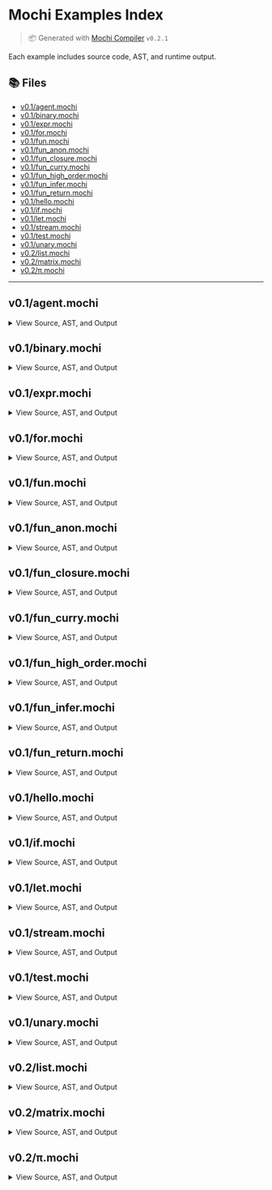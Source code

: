 # Mochi Examples Index

> 📦 Generated with [Mochi Compiler](https://github.com/mochi-lang/mochi) `v0.2.1`

Each example includes source code, AST, and runtime output.

## 📚 Files

- [v0.1/agent.mochi](#v0.1-agent)
- [v0.1/binary.mochi](#v0.1-binary)
- [v0.1/expr.mochi](#v0.1-expr)
- [v0.1/for.mochi](#v0.1-for)
- [v0.1/fun.mochi](#v0.1-fun)
- [v0.1/fun_anon.mochi](#v0.1-fun_anon)
- [v0.1/fun_closure.mochi](#v0.1-fun_closure)
- [v0.1/fun_curry.mochi](#v0.1-fun_curry)
- [v0.1/fun_high_order.mochi](#v0.1-fun_high_order)
- [v0.1/fun_infer.mochi](#v0.1-fun_infer)
- [v0.1/fun_return.mochi](#v0.1-fun_return)
- [v0.1/hello.mochi](#v0.1-hello)
- [v0.1/if.mochi](#v0.1-if)
- [v0.1/let.mochi](#v0.1-let)
- [v0.1/stream.mochi](#v0.1-stream)
- [v0.1/test.mochi](#v0.1-test)
- [v0.1/unary.mochi](#v0.1-unary)
- [v0.2/list.mochi](#v0.2-list)
- [v0.2/matrix.mochi](#v0.2-matrix)
- [v0.2/π.mochi](#v0.2-π)

---

## v0.1/agent.mochi

<details>
<summary>View Source, AST, and Output</summary>

#### 📄 Source
```mochi
/*
agent Logger {
  let count: int = 0

  on sensor_data as e {
    count = count + 1
    print("Received event:", e, "Total:", count)
  }

  intent greet(name: string): string {
    return "Hello, " + name
  }
}
*/
```

#### 🌲 AST
```lisp
(program)
```
#### ▶️ Output
```text
```
</details>

## v0.1/binary.mochi

<details>
<summary>View Source, AST, and Output</summary>

#### 📄 Source
```mochi
// Arithmetic operations
let add = 2 + 3
let sub = 7 - 4
let mul = 5 * 2
let div = 8 / 2

print("add:", add)
print("sub:", sub)
print("mul:", mul)
print("div:", div)

// Comparison operations (numbers)
let eq = 10 == 10
let neq = 10 != 5
let lt = 3 < 5
let lte = 5 <= 5
let gt = 7 > 3
let gte = 6 >= 6

print("eq:", eq)
print("neq:", neq)
print("lt:", lt)
print("lte:", lte)
print("gt:", gt)
print("gte:", gte)

// String comparisons
let sa = "hello"
let sb = "hello"
let sc = "world"

print("str_eq:", sa == sb)
print("str_neq:", sa != sc)
print("str_concat:", sa + " " + sc)

// Boolean comparisons
let ba = true
let bb = false

print("bool_eq:", ba == ba)
print("bool_neq:", ba != bb)
```

#### 🌲 AST
```lisp
(program
  (let add
    (binary + (int 2) (int 3))
  )
  (let sub
    (binary - (int 7) (int 4))
  )
  (let mul
    (binary * (int 5) (int 2))
  )
  (let div
    (binary / (int 8) (int 2))
  )
  (call print (string "add:") (selector add))
  (call print (string "sub:") (selector sub))
  (call print (string "mul:") (selector mul))
  (call print (string "div:") (selector div))
  (let eq
    (binary == (int 10) (int 10))
  )
  (let neq
    (binary != (int 10) (int 5))
  )
  (let lt
    (binary < (int 3) (int 5))
  )
  (let lte
    (binary <= (int 5) (int 5))
  )
  (let gt
    (binary > (int 7) (int 3))
  )
  (let gte
    (binary >= (int 6) (int 6))
  )
  (call print (string "eq:") (selector eq))
  (call print (string "neq:") (selector neq))
  (call print (string "lt:") (selector lt))
  (call print (string "lte:") (selector lte))
  (call print (string "gt:") (selector gt))
  (call print (string "gte:") (selector gte))
  (let sa (string hello))
  (let sb (string hello))
  (let sc (string world))
  (call print
    (string "str_eq:")
    (binary == (selector sa) (selector sb))
  )
  (call print
    (string "str_neq:")
    (binary != (selector sa) (selector sc))
  )
  (call print
    (string "str_concat:")
    (binary +
      (binary + (selector sa) (string " "))
      (selector sc)
    )
  )
  (let ba (bool true))
  (let bb (bool true))
  (call print
    (string "bool_eq:")
    (binary == (selector ba) (selector ba))
  )
  (call print
    (string "bool_neq:")
    (binary != (selector ba) (selector bb))
  )
)
```
#### ▶️ Output
```text
add: 5
sub: 3
mul: 10
div: 4
eq: true
neq: true
lt: true
lte: true
gt: true
gte: true
str_eq: true
str_neq: true
str_concat: hello world
bool_eq: true
bool_neq: false
```
</details>

## v0.1/expr.mochi

<details>
<summary>View Source, AST, and Output</summary>

#### 📄 Source
```mochi
// Basic precedence: * before +
let a = 3 + 4 * 2        // 3 + (4 * 2) = 11
let b = (3 + 4) * 2      // (3 + 4) * 2 = 14

// Mix of +, -, *, /
let c = 10 - 2 * 3 + 4   // 10 - (2 * 3) + 4 = 10 - 6 + 4 = 8
let d = (10 - 2) * (3 + 4) // 8 * 7 = 56

// Pure float expression (int + float is not supported)
let e = 5.0 + 2.5 * 2.0      // 5.0 + 5.0 = 10.0

// Nested parentheses
let f = ((1 + 2) * (3 + 4)) / 7 // (3 * 7) / 7 = 3

print("a =", a)
print("b =", b)
print("c =", c)
print("d =", d)
print("e =", e)
print("f =", f)
```

#### 🌲 AST
```lisp
(program
  (let a
    (binary +
      (int 3)
      (binary * (int 4) (int 2))
    )
  )
  (let b
    (binary *
      (group
        (binary + (int 3) (int 4))
      )
      (int 2)
    )
  )
  (let c
    (binary +
      (binary -
        (int 10)
        (binary * (int 2) (int 3))
      )
      (int 4)
    )
  )
  (let d
    (binary *
      (group
        (binary - (int 10) (int 2))
      )
      (group
        (binary + (int 3) (int 4))
      )
    )
  )
  (let e
    (binary +
      (float 5)
      (binary * (float 2.5) (float 2))
    )
  )
  (let f
    (binary /
      (group
        (binary *
          (group
            (binary + (int 1) (int 2))
          )
          (group
            (binary + (int 3) (int 4))
          )
        )
      )
      (int 7)
    )
  )
  (call print (string "a =") (selector a))
  (call print (string "b =") (selector b))
  (call print (string "c =") (selector c))
  (call print (string "d =") (selector d))
  (call print (string "e =") (selector e))
  (call print (string "f =") (selector f))
)
```
#### ▶️ Output
```text
a = 11
b = 14
c = 8
d = 56
e = 10
f = 3
```
</details>

## v0.1/for.mochi

<details>
<summary>View Source, AST, and Output</summary>

#### 📄 Source
```mochi
// Basic for loop from 0 to 4
for i in 0..5 {
  print("i =", i)
}

// Sum from 1 to 10
let sum = 0
for x in 1..11 {
  sum = sum + x
}
print("Sum =", sum)
```

#### 🌲 AST
```lisp
(program
  (for i
    (range (int 0) (int 5))
    (block
      (call print (string "i =") (selector i))
    )
  )
  (let sum (int 0))
  (for x
    (range (int 1) (int 11))
    (block
      (assign sum
        (binary + (selector sum) (selector x))
      )
    )
  )
  (call print (string "Sum =") (selector sum))
)
```
#### ▶️ Output
```text
i = 0
i = 1
i = 2
i = 3
i = 4
Sum = 55
```
</details>

## v0.1/fun.mochi

<details>
<summary>View Source, AST, and Output</summary>

#### 📄 Source
```mochi
// --- Basic Setup ---
let name: string = "Mochi"

// Simple function with return value
fun greet(name: string): string {
  return "Hello, " + name
}

print(greet(name))  // Hello, Mochi

// --- Closure: makeAdder returns a function that captures `n` ---
fun makeAdder(n: int): fun(int): int {
  return fun(x: int): int => x + n
}

let add10: fun(int): int = makeAdder(10)
print(add10(5))   // 15

// --- Currying a multi-arg function ---
fun add(a: int, b: int, c: int): int {
  return a + b + c
}

let step1: fun(int): fun(int): int = add(1)
let step2: fun(int): int = step1(2)
let result: int = step2(3)

print(result)  // 1 + 2 + 3 = 6

// --- Higher-order function: accepts function and value ---
fun apply(f: fun(int): int, x: int): int {
  return f(x)
}

let square: fun(int): int = fun(x: int): int => x * x
print(apply(square, 6))  // 36

// --- Function expression as return value ---
fun always42(): fun(): int {
  return fun(): int => 42
}

let f: fun(): int = always42()
print(f())  // 42
```

#### 🌲 AST
```lisp
(program
  (let name (type string) (string Mochi))
  (fun greet
    (param name (type string))
    (type string)
    (return
      (binary + (string "Hello, ") (selector name))
    )
  )
  (call print
    (call greet (selector name))
  )
  (fun makeAdder
    (param n (type int))
    (typefun (type int) (type int))
    (return
      (funexpr
        (param x (type int))
        (type int)
        (binary + (selector x) (selector n))
      )
    )
  )
  (let add10
    (typefun (type int) (type int))
    (call makeAdder (int 10))
  )
  (call print
    (call add10 (int 5))
  )
  (fun add
    (param a (type int))
    (param b (type int))
    (param c (type int))
    (type int)
    (return
      (binary +
        (binary + (selector a) (selector b))
        (selector c)
      )
    )
  )
  (let step1
    (typefun
      (type int)
      (typefun (type int) (type int))
    )
    (call add (int 1))
  )
  (let step2
    (typefun (type int) (type int))
    (call step1 (int 2))
  )
  (let result
    (type int)
    (call step2 (int 3))
  )
  (call print (selector result))
  (fun apply
    (param f
      (typefun (type int) (type int))
    )
    (param x (type int))
    (type int)
    (return
      (call f (selector x))
    )
  )
  (let square
    (typefun (type int) (type int))
    (funexpr
      (param x (type int))
      (type int)
      (binary * (selector x) (selector x))
    )
  )
  (call print
    (call apply (selector square) (int 6))
  )
  (fun always42
    (typefun (type int))
    (return
      (funexpr (type int) (int 42))
    )
  )
  (let f
    (typefun (type int))
    (call always42)
  )
  (call print (call f))
)
```
#### ▶️ Output
```text
Hello, Mochi
15
6
36
42
```
</details>

## v0.1/fun_anon.mochi

<details>
<summary>View Source, AST, and Output</summary>

#### 📄 Source
```mochi
let square = fun(x: int): int => x * x
print(square(6)) // 36
```

#### 🌲 AST
```lisp
(program
  (let square
    (funexpr
      (param x (type int))
      (type int)
      (binary * (selector x) (selector x))
    )
  )
  (call print
    (call square (int 6))
  )
)
```
#### ▶️ Output
```text
36
```
</details>

## v0.1/fun_closure.mochi

<details>
<summary>View Source, AST, and Output</summary>

#### 📄 Source
```mochi
// --- Closure: makeAdder returns a function that captures `n` ---
fun makeAdder(n: int): fun(int): int {
  return fun(x: int): int => x + n
}

let add10 = makeAdder(10)
print(add10(5))   // 15
```

#### 🌲 AST
```lisp
(program
  (fun makeAdder
    (param n (type int))
    (typefun (type int) (type int))
    (return
      (funexpr
        (param x (type int))
        (type int)
        (binary + (selector x) (selector n))
      )
    )
  )
  (let add10
    (call makeAdder (int 10))
  )
  (call print
    (call add10 (int 5))
  )
)
```
#### ▶️ Output
```text
15
```
</details>

## v0.1/fun_curry.mochi

<details>
<summary>View Source, AST, and Output</summary>

#### 📄 Source
```mochi
fun add(a: int, b: int, c: int): int {
    return a + b + c
}

let step1 = add(1)
let step2 = step1(2)
let result = step2(3)

print(result)  // 1 + 2 + 3 = 6
```

#### 🌲 AST
```lisp
(program
  (fun add
    (param a (type int))
    (param b (type int))
    (param c (type int))
    (type int)
    (return
      (binary +
        (binary + (selector a) (selector b))
        (selector c)
      )
    )
  )
  (let step1
    (call add (int 1))
  )
  (let step2
    (call step1 (int 2))
  )
  (let result
    (call step2 (int 3))
  )
  (call print (selector result))
)
```
#### ▶️ Output
```text
6
```
</details>

## v0.1/fun_high_order.mochi

<details>
<summary>View Source, AST, and Output</summary>

#### 📄 Source
```mochi
// --- Higher-order function: accepts function and value ---
fun apply_twice(f: fun(int): int, x: int): int {
  return f(f(x))
}

let square = fun(x: int): int => x * x
print(apply_twice(square, 6)) // 36 * 36 = 1296
```

#### 🌲 AST
```lisp
(program
  (fun apply_twice
    (param f
      (typefun (type int) (type int))
    )
    (param x (type int))
    (type int)
    (return
      (call f
        (call f (selector x))
      )
    )
  )
  (let square
    (funexpr
      (param x (type int))
      (type int)
      (binary * (selector x) (selector x))
    )
  )
  (call print
    (call apply_twice (selector square) (int 6))
  )
)
```
#### ▶️ Output
```text
1296
```
</details>

## v0.1/fun_infer.mochi

<details>
<summary>View Source, AST, and Output</summary>

#### 📄 Source
```mochi
// --- Basic Setup ---
let name = "Mochi"

// Simple function
fun greet(name: string): string {
  return "Hello, " + name
}

print(greet(name))  // Hello, Mochi

// --- Closure that captures a variable ---
fun makeAdder(n: int): fun(int): int {
  return fun(x: int): int => x + n
}

let add10 = makeAdder(10)
print(add10(5))   // 15

// --- Currying a multi-arg function ---
fun add(a: int, b: int, c: int): int {
  return a + b + c
}

let step1 = add(1)
let step2 = step1(2)
let result = step2(3)

print(result)  // 1 + 2 + 3 = 6

// --- Higher-order function ---
fun apply(f: fun(int): int, x: int): int {
  return f(x)
}

let square = fun(x:int):int => x * x
print(apply(square, 6))  // 36

// --- Function returning a constant function ---
fun always42(): fun(): int {
  return fun() => 42
}

let f = always42()
print(f())  // 42
```

#### 🌲 AST
```lisp
(program
  (let name (string Mochi))
  (fun greet
    (param name (type string))
    (type string)
    (return
      (binary + (string "Hello, ") (selector name))
    )
  )
  (call print
    (call greet (selector name))
  )
  (fun makeAdder
    (param n (type int))
    (typefun (type int) (type int))
    (return
      (funexpr
        (param x (type int))
        (type int)
        (binary + (selector x) (selector n))
      )
    )
  )
  (let add10
    (call makeAdder (int 10))
  )
  (call print
    (call add10 (int 5))
  )
  (fun add
    (param a (type int))
    (param b (type int))
    (param c (type int))
    (type int)
    (return
      (binary +
        (binary + (selector a) (selector b))
        (selector c)
      )
    )
  )
  (let step1
    (call add (int 1))
  )
  (let step2
    (call step1 (int 2))
  )
  (let result
    (call step2 (int 3))
  )
  (call print (selector result))
  (fun apply
    (param f
      (typefun (type int) (type int))
    )
    (param x (type int))
    (type int)
    (return
      (call f (selector x))
    )
  )
  (let square
    (funexpr
      (param x (type int))
      (type int)
      (binary * (selector x) (selector x))
    )
  )
  (call print
    (call apply (selector square) (int 6))
  )
  (fun always42
    (typefun (type int))
    (return
      (funexpr (int 42))
    )
  )
  (let f (call always42))
  (call print (call f))
)
```
#### ▶️ Output
```text
Hello, Mochi
15
6
36
42
```
</details>

## v0.1/fun_return.mochi

<details>
<summary>View Source, AST, and Output</summary>

#### 📄 Source
```mochi
// --- Function expression as return value ---
fun always42(): fun(): int {
  return fun(): int => 42
}

let f = always42()
print(f())  // 42
```

#### 🌲 AST
```lisp
(program
  (fun always42
    (typefun (type int))
    (return
      (funexpr (type int) (int 42))
    )
  )
  (let f (call always42))
  (call print (call f))
)
```
#### ▶️ Output
```text
42
```
</details>

## v0.1/hello.mochi

<details>
<summary>View Source, AST, and Output</summary>

#### 📄 Source
```mochi
print("Hello, world")
```

#### 🌲 AST
```lisp
(program
  (call print (string "Hello, world"))
)
```
#### ▶️ Output
```text
Hello, world
```
</details>

## v0.1/if.mochi

<details>
<summary>View Source, AST, and Output</summary>

#### 📄 Source
```mochi
let age = 20

if age >= 18 {
  print("You are an adult.")
} else {
  print("You are a minor.")
}

// Nested if
let score = 85

if score >= 90 {
  print("Grade: A")
} else if score >= 80 {
  print("Grade: B")
} else {
  print("Grade: C or lower")
}
```

#### 🌲 AST
```lisp
(program
  (let age (int 20))
  (if
    (binary >= (selector age) (int 18))
    (block
      (call print (string "You are an adult."))
    )
    (block
      (call print (string "You are a minor."))
    )
  )
  (let score (int 85))
  (if
    (binary >= (selector score) (int 90))
    (block
      (call print (string "Grade: A"))
    )
    (if
      (binary >= (selector score) (int 80))
      (block
        (call print (string "Grade: B"))
      )
      (block
        (call print (string "Grade: C or lower"))
      )
    )
  )
)
```
#### ▶️ Output
```text
You are an adult.
Grade: B
```
</details>

## v0.1/let.mochi

<details>
<summary>View Source, AST, and Output</summary>

#### 📄 Source
```mochi
let x = 42
let name: string = "Mochi"
print(x)
print(name)
```

#### 🌲 AST
```lisp
(program
  (let x (int 42))
  (let name (type string) (string Mochi))
  (call print (selector x))
  (call print (selector name))
)
```
#### ▶️ Output
```text
42
Mochi
```
</details>

## v0.1/stream.mochi

<details>
<summary>View Source, AST, and Output</summary>

#### 📄 Source
```mochi
/*
stream sensor_data {
  device: string
  payload: {
    temperature: float
    humidity: float
  }
  timestamp: time
}

on sensor_data as e {
  print("Temp:", e.payload.temperature, "Humidity:", e.payload.humidity)
}
*/
```

#### 🌲 AST
```lisp
(program)
```
#### ▶️ Output
```text
```
</details>

## v0.1/test.mochi

<details>
<summary>View Source, AST, and Output</summary>

#### 📄 Source
```mochi
// examples/test.mochi

test "basic arithmetic" {
  expect 1 + 2 == 3
  expect 10 - 4 == 6
  expect 2 * 3 == 6
  expect 8 / 2 == 4
}

test "equality and comparison" {
  expect 5 == 5
  expect 3 != 4
  expect 2 < 5
  expect 6 >= 6
  expect 9 > 3
}

test "let bindings" {
  let x = 42
  expect x == 42

  let y = x + 1
  expect y == 43
}

fun square(n: int): int {
  return n * n
}

test "function definitions and calls" {
  expect square(3) == 9
  expect square(5) == 25
}

fun make_adder(n: int): fun(int): int {
  return fun(x: int): int => x + n
}

test "closures and partial application" {
  let add10 = make_adder(10)
  expect add10(5) == 15
  expect add10(0) == 10
}

fun classify(n: int): string {
  if n < 0 {
    return "negative"
  } else if n == 0 {
    return "zero"
  } else {
    return "positive"
  }
}

test "if/else logic" {
  expect classify(-1) == "negative"
  expect classify(0) == "zero"
  expect classify(1) == "positive"
}

test "for loop and accumulation" {
  let sum = 0
  for i in 1..5 {
    sum = sum + i
  }

  // 1 + 2 + 3 + 4 = 10
  expect sum == 10
}
```

#### 🌲 AST
```lisp
(program
  (test "basic arithmetic"
    (expect
      (binary ==
        (binary + (int 1) (int 2))
        (int 3)
      )
    )
    (expect
      (binary ==
        (binary - (int 10) (int 4))
        (int 6)
      )
    )
    (expect
      (binary ==
        (binary * (int 2) (int 3))
        (int 6)
      )
    )
    (expect
      (binary ==
        (binary / (int 8) (int 2))
        (int 4)
      )
    )
  )
  (test "equality and comparison"
    (expect
      (binary == (int 5) (int 5))
    )
    (expect
      (binary != (int 3) (int 4))
    )
    (expect
      (binary < (int 2) (int 5))
    )
    (expect
      (binary >= (int 6) (int 6))
    )
    (expect
      (binary > (int 9) (int 3))
    )
  )
  (test "let bindings"
    (let x (int 42))
    (expect
      (binary == (selector x) (int 42))
    )
    (let y
      (binary + (selector x) (int 1))
    )
    (expect
      (binary == (selector y) (int 43))
    )
  )
  (fun square
    (param n (type int))
    (type int)
    (return
      (binary * (selector n) (selector n))
    )
  )
  (test "function definitions and calls"
    (expect
      (binary ==
        (call square (int 3))
        (int 9)
      )
    )
    (expect
      (binary ==
        (call square (int 5))
        (int 25)
      )
    )
  )
  (fun make_adder
    (param n (type int))
    (typefun (type int) (type int))
    (return
      (funexpr
        (param x (type int))
        (type int)
        (binary + (selector x) (selector n))
      )
    )
  )
  (test "closures and partial application"
    (let add10
      (call make_adder (int 10))
    )
    (expect
      (binary ==
        (call add10 (int 5))
        (int 15)
      )
    )
    (expect
      (binary ==
        (call add10 (int 0))
        (int 10)
      )
    )
  )
  (fun classify
    (param n (type int))
    (type string)
    (if
      (binary < (selector n) (int 0))
      (block
        (return (string negative))
      )
      (if
        (binary == (selector n) (int 0))
        (block
          (return (string zero))
        )
        (block
          (return (string positive))
        )
      )
    )
  )
  (test "if/else logic"
    (expect
      (binary ==
        (call classify
          (unary - (int 1))
        )
        (string negative)
      )
    )
    (expect
      (binary ==
        (call classify (int 0))
        (string zero)
      )
    )
    (expect
      (binary ==
        (call classify (int 1))
        (string positive)
      )
    )
  )
  (test "for loop and accumulation"
    (let sum (int 0))
    (for i
      (range (int 1) (int 5))
      (block
        (assign sum
          (binary + (selector sum) (selector i))
        )
      )
    )
    (expect
      (binary == (selector sum) (int 10))
    )
  )
)
```
#### ▶️ Output
```text
```
</details>

## v0.1/unary.mochi

<details>
<summary>View Source, AST, and Output</summary>

#### 📄 Source
```mochi
// Basic unary negation and boolean not
let x = -5
let y = !true

// Double negation and double not
let a = -(-10)          // 10
let b = !false          // true
let c = !!true          // true

// Nested expressions with unary
let d = -(3 + 2)        // -5
let e = !((2 < 3) == true)  // !(true == true) => !true => false

print("x =", x)
print("y =", y)
print("a =", a)
print("b =", b)
print("c =", c)
print("d =", d)
print("e =", e)
```

#### 🌲 AST
```lisp
(program
  (let x
    (unary - (int 5))
  )
  (let y
    (unary ! (bool true))
  )
  (let a
    (unary -
      (group
        (unary - (int 10))
      )
    )
  )
  (let b
    (unary ! (bool true))
  )
  (let c
    (unary !
      (unary ! (bool true))
    )
  )
  (let d
    (unary -
      (group
        (binary + (int 3) (int 2))
      )
    )
  )
  (let e
    (unary !
      (group
        (binary ==
          (group
            (binary < (int 2) (int 3))
          )
          (bool true)
        )
      )
    )
  )
  (call print (string "x =") (selector x))
  (call print (string "y =") (selector y))
  (call print (string "a =") (selector a))
  (call print (string "b =") (selector b))
  (call print (string "c =") (selector c))
  (call print (string "d =") (selector d))
  (call print (string "e =") (selector e))
)
```
#### ▶️ Output
```text
x = -5
y = false
a = 10
b = false
c = true
d = -5
e = false
```
</details>

## v0.2/list.mochi

<details>
<summary>View Source, AST, and Output</summary>

#### 📄 Source
```mochi
// examples/v0.2/list.mochi

// Define a list with mixed values
let values = [1, 2, 3, 4, 5]
print(values)

// Access elements by index
print("first: ", values[0])       //> first: 1
print("last: ", values[-1])       //> last: 5
print("second to last: ", values[-2]) //> second to last: 4

// Length of list
print("len: ", len(values))       //> len: 5

// Create a list of strings
let fruits = ["🍎", "🍌", "🍇", "🍓"]
print("fruits: ", fruits)

// Indexing
print("favorite: ", fruits[2])    //> favorite: 🍇

// Slicing: from index 1 to 3 (exclusive)
let some = fruits[1:3]
print("some fruits: ", some)      //> some fruits: ["🍌", "🍇"]

// Slice with open start or end
// print(fruits[:2]) //> ["🍎", "🍌"] - not supported for now
// print(fruits[2:]) //> ["🍇", "🍓"] - not supported for now

// Slice full copy
// let clone = fruits[:]
// print("clone: " + clone)

// Test: indexing and slicing
test "indexing and slicing" {
  expect values[0] == 1
  expect values[-1] == 5
  expect fruits[1] == "🍌"
  // expect fruits[:2] == ["🍎", "🍌"]
  // expect fruits[2:] == ["🍇", "🍓"]
  expect fruits[1:3] == ["🍌", "🍇"]
  // expect fruits[:] == fruits - not supported for now
}
```

#### 🌲 AST
```lisp
(program
  (let values
    (list (int 1) (int 2) (int 3) (int 4) (int 5))
  )
  (call print (selector values))
  (call print
    (string "first: ")
    (index (selector values) (int 0))
  )
  (call print
    (string "last: ")
    (index
      (selector values)
      (unary - (int 1))
    )
  )
  (call print
    (string "second to last: ")
    (index
      (selector values)
      (unary - (int 2))
    )
  )
  (call print
    (string "len: ")
    (call len (selector values))
  )
  (let fruits
    (list (string "🍎") (string "🍌") (string "🍇") (string "🍓"))
  )
  (call print (string "fruits: ") (selector fruits))
  (call print
    (string "favorite: ")
    (index (selector fruits) (int 2))
  )
  (let some
    (index
      (selector fruits)
      (start (int 1))
      (end (int 3))
    )
  )
  (call print (string "some fruits: ") (selector some))
  (test "indexing and slicing"
    (expect
      (binary ==
        (index (selector values) (int 0))
        (int 1)
      )
    )
    (expect
      (binary ==
        (index
          (selector values)
          (unary - (int 1))
        )
        (int 5)
      )
    )
    (expect
      (binary ==
        (index (selector fruits) (int 1))
        (string "🍌")
      )
    )
    (expect
      (binary ==
        (index
          (selector fruits)
          (start (int 1))
          (end (int 3))
        )
        (list (string "🍌") (string "🍇"))
      )
    )
  )
)
```
#### ▶️ Output
```text
[1 2 3 4 5]
first:  1
last:  5
second to last:  4
len:  5
fruits:  [🍎 🍌 🍇 🍓]
favorite:  🍇
some fruits:  [🍌 🍇]
```
</details>

## v0.2/matrix.mochi

<details>
<summary>View Source, AST, and Output</summary>

#### 📄 Source
```mochi
// examples/v0.2/matrix.mochi

// Define a 2D matrix (list of lists)
let matrix = [
  [1, 2, 3],
  [4, 5, 6],
  [7, 8, 9],  // <- allow trailing comma
]

// Print the whole matrix
print("matrix: ", matrix)

// Access rows
print("first row: ", matrix[0])    //> [1, 2, 3]
print("last row: ", matrix[-1])    //> [7, 8, 9]

// Access individual elements
print("top-left: ", matrix[0][0])  //> 1
print("center: ", matrix[1][1])    //> 5
print("bottom-right: ", matrix[2][2]) //> 9

// Test row length
let row = matrix[1]
print("row 1 length: ", len(row))  //> 3

// Test nested indexing
test "matrix indexing" {
  expect matrix[0][0] == 1
  expect matrix[1][1] == 5
  expect matrix[2][2] == 9
  expect matrix[-1][0] == 7
  expect matrix[1][-1] == 6
}
```

#### 🌲 AST
```lisp
(program
  (let matrix
    (list
      (list (int 1) (int 2) (int 3))
      (list (int 4) (int 5) (int 6))
      (list (int 7) (int 8) (int 9))
    )
  )
  (call print (string "matrix: ") (selector matrix))
  (call print
    (string "first row: ")
    (index (selector matrix) (int 0))
  )
  (call print
    (string "last row: ")
    (index
      (selector matrix)
      (unary - (int 1))
    )
  )
  (call print
    (string "top-left: ")
    (index
      (index (selector matrix) (int 0))
      (int 0)
    )
  )
  (call print
    (string "center: ")
    (index
      (index (selector matrix) (int 1))
      (int 1)
    )
  )
  (call print
    (string "bottom-right: ")
    (index
      (index (selector matrix) (int 2))
      (int 2)
    )
  )
  (let row
    (index (selector matrix) (int 1))
  )
  (call print
    (string "row 1 length: ")
    (call len (selector row))
  )
  (test "matrix indexing"
    (expect
      (binary ==
        (index
          (index (selector matrix) (int 0))
          (int 0)
        )
        (int 1)
      )
    )
    (expect
      (binary ==
        (index
          (index (selector matrix) (int 1))
          (int 1)
        )
        (int 5)
      )
    )
    (expect
      (binary ==
        (index
          (index (selector matrix) (int 2))
          (int 2)
        )
        (int 9)
      )
    )
    (expect
      (binary ==
        (index
          (index
            (selector matrix)
            (unary - (int 1))
          )
          (int 0)
        )
        (int 7)
      )
    )
    (expect
      (binary ==
        (index
          (index (selector matrix) (int 1))
          (unary - (int 1))
        )
        (int 6)
      )
    )
  )
)
```
#### ▶️ Output
```text
matrix:  [[1 2 3] [4 5 6] [7 8 9]]
first row:  [1 2 3]
last row:  [7 8 9]
top-left:  1
center:  5
bottom-right:  9
row 1 length:  3
```
</details>

## v0.2/π.mochi

<details>
<summary>View Source, AST, and Output</summary>

#### 📄 Source
```mochi
// Now Mochi support Unicode variable name.

let π = 3.14

fun area(r: float): float {
    return π * r * r
}
print(area(10.0))

test "π" {
    expect π == 3.14
    expect area(10.0) == 314.0
}

let 🍡="🍡૮₍ ˃ ⤙ ˂ ₎ა"
print(🍡)
```

#### 🌲 AST
```lisp
(program
  (let "π" (float 3.14))
  (fun area
    (param r (type float))
    (type float)
    (return
      (binary *
        (binary * (selector "π") (selector r))
        (selector r)
      )
    )
  )
  (call print
    (call area (float 10))
  )
  (test "π"
    (expect
      (binary == (selector "π") (float 3.14))
    )
    (expect
      (binary ==
        (call area (float 10))
        (float 314)
      )
    )
  )
  (let "🍡" (string "🍡૮₍ ˃ ⤙ ˂ ₎ა"))
  (call print (selector "🍡"))
)
```
#### ▶️ Output
```text
314
🍡૮₍ ˃ ⤙ ˂ ₎ა
```
</details>
